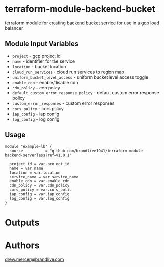# terraform-module-backend-bucket
terraform module for creating backend bucket service for use in a gcp load balancer

Module Input Variables
----------------------

- `project` - gcp project id
- `name` - identifier for the service
- `location` - bucket location
- `cloud_run_services` - cloud run services to region map
- `uniform_bucket_level_access` - uniform bucket level access toggle
- `enable_cdn` - enable/disable cdn
- `cdn_policy` - cdn policy
- `default_custom_error_response_policy` - default custom error response policy
- `custom_error_responses` - custom error responses
- `cors_policy` - cors policy
- `iap_config` - iap config
- `log_config` - log config

Usage
-----

```hcl
module "example-lb" {
  source          = "github.com/brandlive1941/terraform-module-backend-serverless?ref=v1.0.1"

  project_id = var.project_id
  name = var.name
  location = var.location
  service_name = var.service_name
  enable_cdn = var.enable_cdn
  cdn_policy = var.cdn_policy
  cors_policy = var.cors_polic
  iap_config = var.iap_config
  log_config = var.log_config
}
```

Outputs
=======

Authors
=======

drew.mercer@brandlive.com